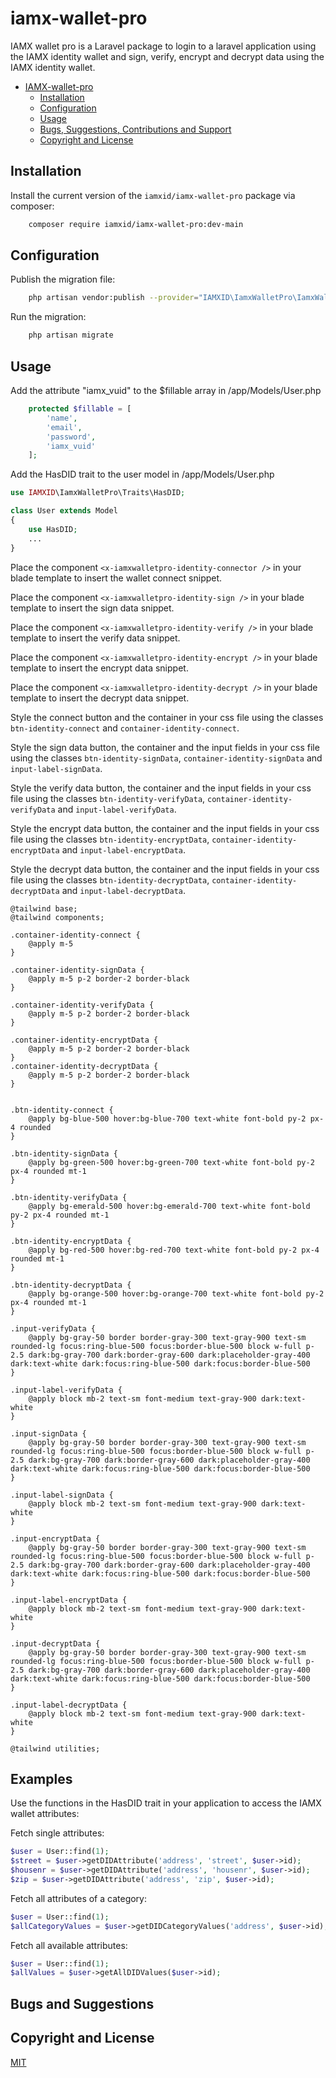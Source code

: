 # iamx-wallet-pro
IAMX wallet pro is a Laravel package to login to a laravel application using the IAMX identity wallet and sign, verify, encrypt and decrypt data using the IAMX identity wallet.

- [IAMX-wallet-pro](#iamx-wallet-pro)
    - [Installation](#Installation)
    - [Configuration](#Configuration)
    - [Usage](#Usage)
    - [Bugs, Suggestions, Contributions and Support](#bugs-and-suggestions)
    - [Copyright and License](#copyright-and-license)

## Installation


Install the current version of the `iamxid/iamx-wallet-pro` package via composer:
```sh
    composer require iamxid/iamx-wallet-pro:dev-main
```

## Configuration

Publish the migration file:
```sh
    php artisan vendor:publish --provider="IAMXID\IamxWalletPro\IamxWalletProServiceProvider" --tag="migrations"
```

Run the migration:
```sh
    php artisan migrate
```

## Usage
Add the attribute "iamx_vuid" to the $fillable array in /app/Models/User.php
```php
    protected $fillable = [
        'name',
        'email',
        'password',
        'iamx_vuid'
    ];
```
Add the HasDID trait to the user model in /app/Models/User.php
```php
use IAMXID\IamxWalletPro\Traits\HasDID;

class User extends Model
{
    use HasDID;
    ...
}
```
Place the component ```<x-iamxwalletpro-identity-connector />``` in your blade template to insert the wallet connect snippet.

Place the component ```<x-iamxwalletpro-identity-sign />``` in your blade template to insert the sign data snippet.

Place the component ```<x-iamxwalletpro-identity-verify />``` in your blade template to insert the verify data snippet.

Place the component ```<x-iamxwalletpro-identity-encrypt />``` in your blade template to insert the encrypt data snippet. 

Place the component ```<x-iamxwalletpro-identity-decrypt />``` in your blade template to insert the decrypt data snippet.

    

Style the connect button and the container in your css file using the classes ```btn-identity-connect``` and ```container-identity-connect```.

Style the sign data button, the container and the input fields in your css file using the classes ```btn-identity-signData```,  ```container-identity-signData``` and ```input-label-signData```.

Style the verify data button, the container and the input fields in your css file using the classes ```btn-identity-verifyData```,  ```container-identity-verifyData``` and ```input-label-verifyData```.

Style the encrypt data button, the container and the input fields in your css file using the classes ```btn-identity-encryptData```,  ```container-identity-encryptData``` and ```input-label-encryptData```.

Style the decrypt data button, the container and the input fields in your css file using the classes ```btn-identity-decryptData```,  ```container-identity-decryptData``` and ```input-label-decryptData```.
```
@tailwind base;
@tailwind components;

.container-identity-connect {
    @apply m-5
}

.container-identity-signData {
    @apply m-5 p-2 border-2 border-black
}

.container-identity-verifyData {
    @apply m-5 p-2 border-2 border-black
}

.container-identity-encryptData {
    @apply m-5 p-2 border-2 border-black
}
.container-identity-decryptData {
    @apply m-5 p-2 border-2 border-black
}


.btn-identity-connect {
    @apply bg-blue-500 hover:bg-blue-700 text-white font-bold py-2 px-4 rounded
}

.btn-identity-signData {
    @apply bg-green-500 hover:bg-green-700 text-white font-bold py-2 px-4 rounded mt-1
}

.btn-identity-verifyData {
    @apply bg-emerald-500 hover:bg-emerald-700 text-white font-bold py-2 px-4 rounded mt-1
}

.btn-identity-encryptData {
    @apply bg-red-500 hover:bg-red-700 text-white font-bold py-2 px-4 rounded mt-1
}

.btn-identity-decryptData {
    @apply bg-orange-500 hover:bg-orange-700 text-white font-bold py-2 px-4 rounded mt-1
}

.input-verifyData {
    @apply bg-gray-50 border border-gray-300 text-gray-900 text-sm rounded-lg focus:ring-blue-500 focus:border-blue-500 block w-full p-2.5 dark:bg-gray-700 dark:border-gray-600 dark:placeholder-gray-400 dark:text-white dark:focus:ring-blue-500 dark:focus:border-blue-500
}

.input-label-verifyData {
    @apply block mb-2 text-sm font-medium text-gray-900 dark:text-white
}

.input-signData {
    @apply bg-gray-50 border border-gray-300 text-gray-900 text-sm rounded-lg focus:ring-blue-500 focus:border-blue-500 block w-full p-2.5 dark:bg-gray-700 dark:border-gray-600 dark:placeholder-gray-400 dark:text-white dark:focus:ring-blue-500 dark:focus:border-blue-500
}

.input-label-signData {
    @apply block mb-2 text-sm font-medium text-gray-900 dark:text-white
}

.input-encryptData {
    @apply bg-gray-50 border border-gray-300 text-gray-900 text-sm rounded-lg focus:ring-blue-500 focus:border-blue-500 block w-full p-2.5 dark:bg-gray-700 dark:border-gray-600 dark:placeholder-gray-400 dark:text-white dark:focus:ring-blue-500 dark:focus:border-blue-500
}

.input-label-encryptData {
    @apply block mb-2 text-sm font-medium text-gray-900 dark:text-white
}

.input-decryptData {
    @apply bg-gray-50 border border-gray-300 text-gray-900 text-sm rounded-lg focus:ring-blue-500 focus:border-blue-500 block w-full p-2.5 dark:bg-gray-700 dark:border-gray-600 dark:placeholder-gray-400 dark:text-white dark:focus:ring-blue-500 dark:focus:border-blue-500
}

.input-label-decryptData {
    @apply block mb-2 text-sm font-medium text-gray-900 dark:text-white
}

@tailwind utilities;
```
## Examples
Use the functions in the HasDID trait in your application to access the IAMX wallet attributes:

Fetch single attributes:
```php
$user = User::find(1);
$street = $user->getDIDAttribute('address', 'street', $user->id);
$housenr = $user->getDIDAttribute('address', 'housenr', $user->id);
$zip = $user->getDIDAttribute('address', 'zip', $user->id);
```
Fetch all attributes of a category:
```php
$user = User::find(1);
$allCategoryValues = $user->getDIDCategoryValues('address', $user->id);
```

Fetch all available attributes:
```php
$user = User::find(1);
$allValues = $user->getAllDIDValues($user->id);
```

## Bugs and Suggestions

## Copyright and License

[MIT](https://choosealicense.com/licenses/mit/)
